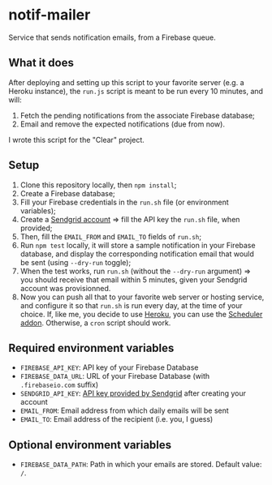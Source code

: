 # notif-mailer

Service that sends notification emails, from a Firebase queue.

## What it does

After deploying and setting up this script to your favorite server (e.g. a Heroku instance), the `run.js` script is meant to be run every 10 minutes, and will:

1. Fetch the pending notifications from the associate Firebase database;
2. Email and remove the expected notifications (due from now).

I wrote this script for the "Clear" project.

## Setup

1. Clone this repository locally, then `npm install`;
2. Create a Firebase database;
3. Fill your Firebase credentials in the `run.sh` file (or environment variables);
5. Create a [Sendgrid account](https://sendgrid.com) => fill the API key the `run.sh` file, when provided;
6. Then, fill the `EMAIL_FROM` and `EMAIL_TO` fields of `run.sh`;
7. Run `npm test` locally, it will store a sample notification in your Firebase database, and display the corresponding notification email that would be sent (using `--dry-run` toggle);
8. When the test works, run `run.sh` (without the `--dry-run` argument) => you should receive that email within 5 minutes, given your Sendgrid account was provisionned.
9. Now you can push all that to your favorite web server or hosting service, and configure it so that `run.sh` is run every day, at the time of your choice. If, like me, you decide to use [Heroku](http://heroku.com), you can use the [Scheduler addon](https://scheduler.heroku.com). Otherwise, a `cron` script should work.

## Required environment variables

- `FIREBASE_API_KEY`: API key of your Firebase Database
- `FIREBASE_DATA_URL`: URL of your Firebase Database (with `.firebaseio.com` suffix)
- `SENDGRID_API_KEY`: [API key provided by Sendgrid](https://sendgrid.com/docs/User_Guide/Settings/api_keys.html) after creating your account
- `EMAIL_FROM`: Email address from which daily emails will be sent
- `EMAIL_TO`: Email address of the recipient (i.e. you, I guess)

## Optional environment variables

- `FIREBASE_DATA_PATH`: Path in which your emails are stored. Default value: `/`.
